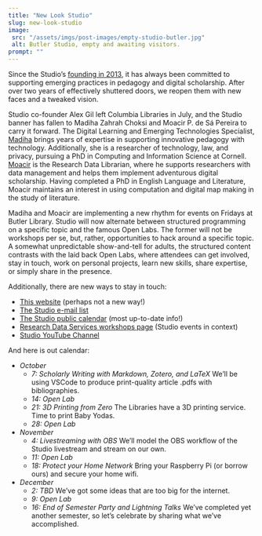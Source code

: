 ```yaml
---
title: "New Look Studio"
slug: new-look-studio
image:
 src: "/assets/imgs/post-images/empty-studio-butler.jpg"
 alt: Butler Studio, empty and awaiting visitors.
prompt: ""
---
```


Since the Studio’s [founding in 2013](https://library.columbia.edu/about/news/libraries/2013/2013-9-11_Studio_Butler_Opens.html),
it has always been committed to supporting emerging practices in pedagogy and digital scholarship. 
After over two years of effectively shuttered doors, we reopen them with new faces and a tweaked vision.

Studio co-founder Alex Gil left Columbia Libraries in July, 
and the Studio banner has fallen to Madiha Zahrah Choksi and Moacir P. de Sá Pereira to carry it forward. 
The Digital Learning and Emerging Technologies Specialist, 
[Madiha](https://madihaz.com) brings years of expertise in supporting innovative pedagogy with technology.
Additionally, she is a researcher of technology, law, and privacy, 
pursuing a PhD in Computing and Information Science at Cornell.
[Moacir](https://moacir.com) is the Research Data Librarian, 
where he supports researchers with data management and helps them implement adventurous digital scholarship. 
Having completed a PhD in English Language and Literature, 
Moacir maintains an interest in using computation and digital map making in the study of literature.

Madiha and Moacir are implementing a new rhythm for events on Fridays at Butler Library.
Studio will now alternate between structured programming on a specific topic and the famous Open Labs. 
The former will not be workshops per se, but, rather, opportunities to hack around a specific topic. 
A somewhat unpredictable show-and-tell for adults, 
the structured content contrasts with the laid back Open Labs,
where attendees can get involved, stay in touch, work on personal projects, learn new skills, 
share expertise, or simply share in the presence.

Additionally, there are new ways to stay in touch:

* [This website](https://studio.cul.columbia.edu) (perhaps not a new way!)
* [The Studio e-mail list](https://tinyurl.com/cul-studio-mailing-list)
* [The Studio public calendar](https://tinyurl.com/cul-studio-calendar) (most up-to-date info!)
* [Research Data Services workshops page](https://library.columbia.edu/services/research-data-services/events.html) (Studio events in context)
* [Studio YouTube Channel](https://www.youtube.com/channel/UCLOUh6s8E2FYAVAsJg3lgoA/live)

And here is out calendar:

* *October*
  * *7: Scholarly Writing with Markdown, Zotero, and LaTeX* We’ll be using VSCode to produce print-quality article .pdfs with bibliographies.
  * *14: Open Lab*
  * *21: 3D Printing from Zero* The Libraries have a 3D printing service. Time to print Baby Yodas.
  * *28: Open Lab*
* *November*
  * *4: Livestreaming with OBS* We’ll model the OBS workflow of the Studio livestream and stream on our own.
  * *11: Open Lab*
  * *18: Protect your Home Network* Bring your Raspberry Pi (or borrow ours) and secure your home wifi.
* *December*
  * *2: TBD* We’ve got some ideas that are too big for the internet.
  * *9: Open Lab*
  * *16: End of Semester Party and Lightning Talks* We’ve completed yet another semester, so let’s celebrate by sharing what we’ve accomplished.
  
